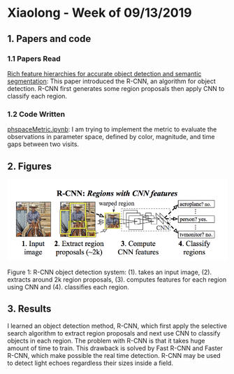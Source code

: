 # Xiaolong - Week of  09/13/2019

## 1. Papers and code

### 1.1 Papers Read

[Rich feature hierarchies for accurate object detection and semantic segmentation](https://arxiv.org/abs/1311.2524): This paper introduced the R-CNN, an algorithm for object detection. R-CNN first generates some region proposals then apply CNN to classify each region. 

### 1.2 Code Written

[phspaceMetric.ipynb](source/phspaceMetric.ipynb): I am trying to implement the metric to evaluate the observations in parameter space, defined by color, magnitude, and time gaps between two visits. 

## 2. Figures



![r-cnn](imgs/0913_rcnn.png)

Figure 1: R-CNN object detection system: (1). takes an input image, (2). extracts around 2k region proposals, (3). computes features for each region using CNN and (4). classifies each region.

## 3. Results

I learned an object detection method, R-CNN, which first apply the selective search algorithm to extract region proposals and next use CNN to classify objects in each region. The problem with R-CNN is that it takes huge amount of time to train. This drawback is solved by Fast R-CNN and Faster R-CNN, which make possible the real time detection. R-CNN may be used to detect light echoes regardless their sizes inside a field. 